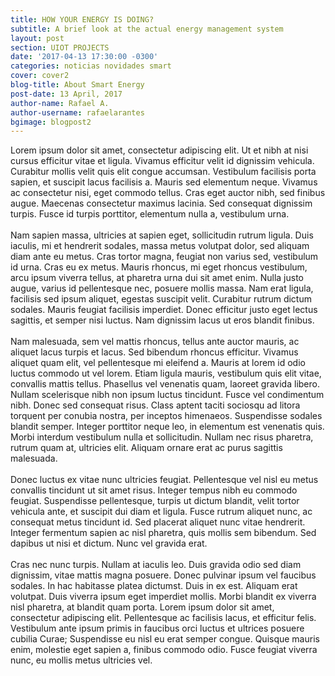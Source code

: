 ```yaml
---
title: HOW YOUR ENERGY IS DOING?
subtitle: A brief look at the actual energy management system
layout: post
section: UIOT PROJECTS
date: '2017-04-13 17:30:00 -0300'
categories: noticias novidades smart
cover: cover2
blog-title: About Smart Energy
post-date: 13 April, 2017
author-name: Rafael A.
author-username: rafaelarantes
bgimage: blogpost2
---
```


Lorem ipsum dolor sit amet, consectetur adipiscing elit. Ut et nibh at nisi cursus efficitur vitae et ligula. Vivamus efficitur velit id dignissim vehicula. Curabitur mollis velit quis elit congue accumsan. Vestibulum facilisis porta sapien, et suscipit lacus facilisis a. Mauris sed elementum neque. Vivamus ac consectetur nisi, eget commodo tellus. Cras eget auctor nibh, sed finibus augue. Maecenas consectetur maximus lacinia. Sed consequat dignissim turpis. Fusce id turpis porttitor, elementum nulla a, vestibulum urna.
<br>
<br>
Nam sapien massa, ultricies at sapien eget, sollicitudin rutrum ligula. Duis iaculis, mi et hendrerit sodales, massa metus volutpat dolor, sed aliquam diam ante eu metus. Cras tortor magna, feugiat non varius sed, vestibulum id urna. Cras eu ex metus. Mauris rhoncus, mi eget rhoncus vestibulum, arcu ipsum viverra tellus, at pharetra urna dui sit amet enim. Nulla justo augue, varius id pellentesque nec, posuere mollis massa. Nam erat ligula, facilisis sed ipsum aliquet, egestas suscipit velit. Curabitur rutrum dictum sodales. Mauris feugiat facilisis imperdiet. Donec efficitur justo eget lectus sagittis, et semper nisi luctus. Nam dignissim lacus ut eros blandit finibus.
<br>
<br>
Nam malesuada, sem vel mattis rhoncus, tellus ante auctor mauris, ac aliquet lacus turpis et lacus. Sed bibendum rhoncus efficitur. Vivamus aliquet quam elit, vel pellentesque mi eleifend a. Mauris at lorem id odio luctus commodo ut vel lorem. Etiam ligula mauris, vestibulum quis elit vitae, convallis mattis tellus. Phasellus vel venenatis quam, laoreet gravida libero. Nullam scelerisque nibh non ipsum luctus tincidunt. Fusce vel condimentum nibh. Donec sed consequat risus. Class aptent taciti sociosqu ad litora torquent per conubia nostra, per inceptos himenaeos. Suspendisse sodales blandit semper. Integer porttitor neque leo, in elementum est venenatis quis. Morbi interdum vestibulum nulla et sollicitudin. Nullam nec risus pharetra, rutrum quam at, ultricies elit. Aliquam ornare erat ac purus sagittis malesuada.
<br>
<br>
Donec luctus ex vitae nunc ultricies feugiat. Pellentesque vel nisl eu metus convallis tincidunt ut sit amet risus. Integer tempus nibh eu commodo feugiat. Suspendisse pellentesque, turpis ut dictum blandit, velit tortor vehicula ante, et suscipit dui diam et ligula. Fusce rutrum aliquet nunc, ac consequat metus tincidunt id. Sed placerat aliquet nunc vitae hendrerit. Integer fermentum sapien ac nisl pharetra, quis mollis sem bibendum. Sed dapibus ut nisi et dictum. Nunc vel gravida erat.
<br>
<br>
Cras nec nunc turpis. Nullam at iaculis leo. Duis gravida odio sed diam dignissim, vitae mattis magna posuere. Donec pulvinar ipsum vel faucibus sodales. In hac habitasse platea dictumst. Duis in ex est. Aliquam erat volutpat. Duis viverra ipsum eget imperdiet mollis. Morbi blandit ex viverra nisl pharetra, at blandit quam porta. Lorem ipsum dolor sit amet, consectetur adipiscing elit. Pellentesque ac facilisis lacus, et efficitur felis. Vestibulum ante ipsum primis in faucibus orci luctus et ultrices posuere cubilia Curae; Suspendisse eu nisl eu erat semper congue. Quisque mauris enim, molestie eget sapien a, finibus commodo odio. Fusce feugiat viverra nunc, eu mollis metus ultricies vel.
